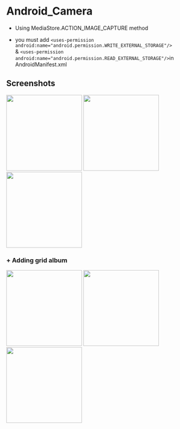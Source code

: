# Android_Camera

* Using MediaStore.ACTION_IMAGE_CAPTURE method

* you must add `<uses-permission android:name="android.permission.WRITE_EXTERNAL_STORAGE"/>`  
             & `<uses-permission android:name="android.permission.READ_EXTERNAL_STORAGE"/>`in AndroidManifest.xml

Screenshots
-----------
<div>
  
<img width="200" src="https://user-images.githubusercontent.com/37185394/51883634-20f67e80-23c7-11e9-9450-811de07a088f.PNG">
<img width="200" src="https://user-images.githubusercontent.com/37185394/51883632-205de800-23c7-11e9-83e7-719398235933.PNG">
<img width="200" src="https://user-images.githubusercontent.com/37185394/51883633-205de800-23c7-11e9-9f84-23131bb969b9.PNG">

</div>

<h3>
+ Adding grid album
 </h3>

<div>
<img width="200" src="https://user-images.githubusercontent.com/37185394/52543487-73836200-2ded-11e9-8ecf-8ecd432f430d.PNG">
<img width="200" src="https://user-images.githubusercontent.com/37185394/52543488-741bf880-2ded-11e9-9351-808928384727.PNG">
<img width="200" src="https://user-images.githubusercontent.com/37185394/52543489-741bf880-2ded-11e9-9841-76224d074e03.PNG">
</div>


